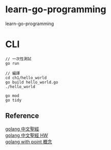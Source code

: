 # learn-go-programming
learn-go-programming

# CLI
```
// 一次性測試
go run

// 編譯
cd ch1/hello_world
go build hello_world.go
./hello_world
```

```
go mod
go tidy
```

## Reference
[golang 中文聖經](https://golang-china.github.io/gopl-zh/index.html)  
[golang 中文聖經 HW](https://github.com/caistrong/gopl-homework)  
[golang with point 概念](https://pjchender.dev/golang/pointers/)
